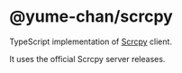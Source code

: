 # @yume-chan/scrcpy

TypeScript implementation of [Scrcpy](https://github.com/Genymobile/scrcpy) client.

It uses the official Scrcpy server releases.
